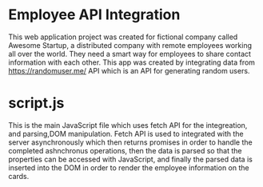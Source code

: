# Employee API Integration
This web application project was created for fictional company called Awesome Startup, a distributed company with remote employees working all over the world. They need a smart way for employees to share contact information with each other. This app was created by integrating data from https://randomuser.me/ API which is an API for generating random users. 

# script.js
This is the main JavaScript file which uses fetch API for the integreation, and parsing,DOM manipulation. Fetch API is used to integrated with the server asynchronously which then returns promises in order to handle the completed ashnchronus operations, then the data is parsed so that the properties can be accessed with JavaScript, and finally the parsed data is inserted into the DOM in order to render the employee information on the cards.

